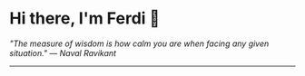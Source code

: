 <h1>Hi there, I'm Ferdi 👋</h1>

<p><em>
  "The measure of wisdom is how calm you are when facing any given situation." — Naval Ravikant
</em></p>

---
